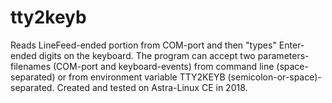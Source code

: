 # tty2keyb
Reads LineFeed-ended portion from COM-port and then "types" Enter-ended digits on the keyboard.
The program can accept two parameters-filenames (COM-port and keyboard-events)
from command line (space-separated) or from environment variable TTY2KEYB
(semicolon-or-space)-separated.
Created and tested on Astra-Linux CE in 2018.

